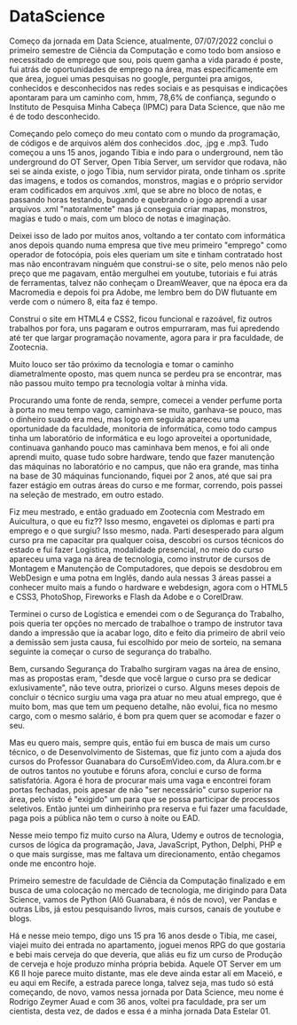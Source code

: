 # DataScience
Começo da jornada em Data Science, atualmente, 07/07/2022 conclui o primeiro semestre de Ciência da Computação e como todo bom ansioso e necessitado de emprego que sou, pois quem ganha a vida parado é poste, fui atrás de oportunidades de emprego na área, mas especificamente em que área, joguei umas pesquisas no google, perguntei pra amigos, conhecidos e desconhecidos nas redes sociais e as pesquisas e indicações apontaram para um caminho com, hmm, 78,6% de confiança, segundo o Instituto de Pesquisa Minha Cabeça (IPMC) para Data Science, que não me é de todo desconhecido.

Começando pelo começo do meu contato com o mundo da programação, de códigos e de arquivos além dos conhecidos .doc, .jpg e .mp3. Tudo começou a uns 15 anos, jogando Tibia e indo para o underground, nem tão underground do OT Server, Open Tibia Server, um servidor que rodava, não sei se ainda existe, o jogo Tibia, num servidor pirata, onde tinham os .sprite das imagens, e todos os comandos, monstros, magias e o próprio servidor eram codificados em arquivos .xml, que se abre no bloco de notas, e passando horas testando, bugando e quebrando o jogo aprendi a usar arquivos .xml "natoralmente" mas já conseguia criar mapas, monstros, magias e tudo o mais, com um bloco de notas e imaginação.

Deixei isso de lado por muitos anos, voltando a ter contato com informática anos depois quando numa empresa que tive meu primeiro "emprego" como operador de fotocópia, pois eles queriam um site e tinham contratado host mas não encontravam ninguém que construi-se o site, pelo menos não pelo preço que me pagavam, então mergulhei em youtube, tutoriais e fui atrás de ferramentas, talvez não conheçam o DreamWeaver, que na época era da Macromedia e depois foi pra Adobe, me lembro bem do DW flutuante em verde com o número 8, eita faz é tempo.

Construi o site em HTML4 e CSS2, ficou funcional e razoável, fiz outros trabalhos por fora, uns pagaram e outros empurraram, mas fui apredendo até ter que largar programação novamente, agora para ir pra faculdade, de Zootecnia.

Muito louco ser tão próximo da tecnologia e tomar o caminho diametralmente oposto, mas quem nunca se perdeu pra se encontrar, mas não passou muito tempo pra tecnologia voltar à minha vida.

Procurando uma fonte de renda, sempre, comecei a vender perfume porta à porta no meu tempo vago, caminhava-se muito, ganhava-se pouco, mas o dinheiro suado era meu, mas logo em seguida apareceu uma oportunidade da faculdade, monitoria de informática, como todo campus tinha um laboratório de informática e eu logo aproveitei a oportunidade, continuava ganhando pouco mas caminhava bem menos, e foi ali onde aprendi muito, quase tudo sobre hardware, tendo que fazer manutenção das máquinas no laboratório e no campus, que não era grande, mas tinha na base de 30 máquinas funcionando, fiquei por 2 anos, até que sai pra fazer estágio em outras áreas do curso e me formar, correndo, pois passei na seleção de mestrado, em outro estado.

Fiz meu mestrado, e então graduado em Zootecnia com Mestrado em Auicultura, o que eu fiz?? Isso mesmo, engavetei os diplomas e parti pra emprego e o que surgiu? Isso mesmo, nada. Parti desesperado para algum curso pra me capacitar pra qualquer coisa, descobri os cursos técnicos do estado e fui fazer Logística, modalidade presencial, no meio do curso apareceu uma vaga na área de tecnologia, como instrutor de cursos de Montagem e Manutenção de Computadores, que depois se desdobrou em WebDesign e uma potna em Inglês, dando aula nessas 3 áreas passei a conhecer muito mais a fundo o hardware e webdesign, agora com o HTML5 e CSS3, PhotoShop, Fireworks e Flash da Adobe e o CorelDraw.

Terminei o curso de Logística e emendei com o de Segurança do Trabalho, pois queria ter opções no mercado de trabalhoe o trampo de instrutor tava dando a impressão que ia acabar logo, dito e feito dia primeiro de abril veio a demissão sem justa causa, fui escolhido por meio de sorteio, na semana seguinte ia começar o curso de segurança do trabalho.

Bem, cursando Segurança do Trabalho surgiram vagas na área de ensino, mas as propostas eram, "desde que você largue o curso pra se dedicar exlusivamente", não teve outra, priorizei o curso. Alguns meses depois de concluir o técnico surgiu uma vaga pra atuar no meu atual emprego, que é muito bom, mas que tem um pequeno detalhe, não evolui, fica no mesmo cargo, com o mesmo salário, é bom pra quem quer se acomodar e fazer o seu.

Mas eu quero mais, sempre quis, então fui em busca de mais um curso técnico, o de Desenvolvimento de Sistemas, que fiz junto com a ajuda dos cursos do Professor Guanabara do CursoEmVideo.com, da Alura.com.br e de outros tantos no youtube e fóruns afora, conclui e curso de forma satisfatória. Agora é hora de procurar mais uma vaga e encontrei foram portas fechadas, pois apesar de não "ser necessário" curso superior na área, pelo visto é "exigido" um para que se possa participar de processos seletivos. Então juntei um dinheirinho pra reserva e fui fazer uma faculdade, paga pois a pública não tem o curso à noite ou EAD.

Nesse meio tempo fiz muito curso na Alura, Udemy e outros de tecnologia, cursos de lógica da programação, Java, JavaScript, Python, Delphi, PHP e o que mais surgisse, mas me faltava um direcionamento, então chegamos onde me encontro hoje.

Primeiro semestre de faculdade de Ciência da Computação finalizado e em busca de uma colocação no mercado de tecnologia, me dirigindo para Data Science, vamos de Python (Alô Guanabara, é nós de novo), ver Pandas e outras Libs, já estou pesquisando livros, mais cursos, canais de youtube e blogs.

Há e nesse meio tempo, digo uns 15 pra 16 anos desde o Tibia, me casei, viajei muito dei entrada no apartamento, joguei menos RPG do que gostaria e bebi mais cerveja do que deveria, que aliás eu fiz um curso de Produção de cerveja e hoje produzo minha própria bebida. Aquele OT Server em um K6 II hoje parece muito distante, mas ele deve ainda estar alí em Maceió, e eu aqui em Recife, a estrada parece longa, talvez seja, mas tudo só está começando, de novo, vamos nessa jornada por Data Science, meu nome é Rodrigo Zeymer Auad e com 36 anos, voltei pra faculdade, pra ser um cientista, desta vez, de dados e essa é a minha jornada Data Estelar 01.
